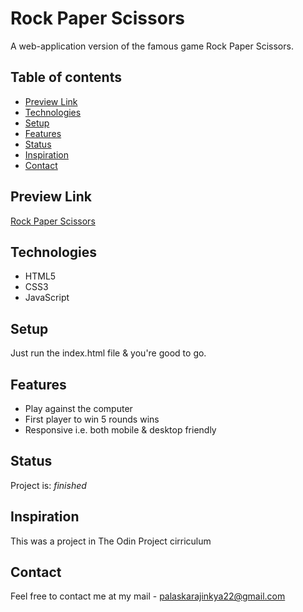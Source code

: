 ﻿# Rock Paper Scissors
 A web-application version of the famous game Rock Paper Scissors.
 
 
## Table of contents

- [Preview Link](#preview-link)
- [Technologies](#technologies)
- [Setup](#setup)
- [Features](#features)
- [Status](#status)
- [Inspiration](#inspiration)
- [Contact](#contact)

## Preview Link

[Rock Paper Scissors](https://ajinkyap22.github.io/rock-paper-scissors-js/)

## Technologies

- HTML5
- CSS3
- JavaScript

## Setup

Just run the index.html file & you're good to go.

## Features

- Play against the computer
- First player to win 5 rounds wins
- Responsive i.e. both mobile & desktop friendly

## Status

Project is: _finished_

## Inspiration

This was a project in The Odin Project cirriculum

## Contact

Feel free to contact me at my mail - palaskarajinkya22@gmail.com

